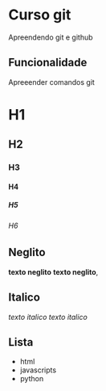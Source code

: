 # Curso git
Apreendendo git e github

## Funcionalidade

Apreeender comandos git

# H1
## H2
### H3
#### H4
##### H5
###### H6

## Neglito

**texto neglito** __texto neglito__,

## Italico

*texto italico*  _texto italico_ 

## Lista

* html
* javascripts
* python